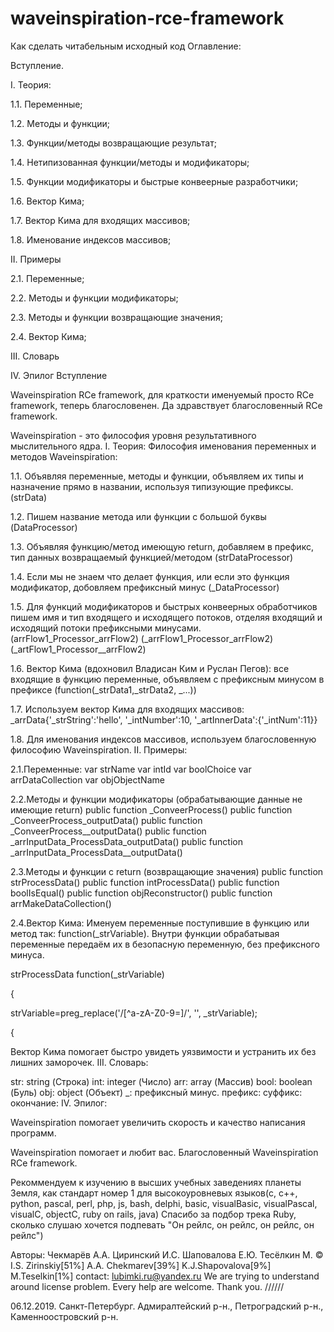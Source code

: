 # waveinspiration-rce-framework
Как сделать читабельным исходный код
Оглавление:

Вступление.

I. Теория:

1.1. Переменные;

1.2. Методы и функции;

1.3. Функции/методы возвращающие результат;

1.4. Нетипизованная функции/методы и модификаторы;

1.5. Функции модификаторы и быстрые конвеерные разработчики;

1.6. Вектор Кима;

1.7. Вектор Кима для входящих массивов;

1.8. Именование индексов массивов;

II. Примеры

2.1. Переменные;

2.2. Методы и функции модификаторы;

2.3. Методы и функции возвращающие значения;

2.4. Вектор Кима;

III. Словарь

IV. Эпилог
Вступление

Waveinspiration RCe framework, для краткости именуемый просто RCe framework, теперь благословенен. Да здравствует благословенный RCe framework.

Waveinspiration - это философия уровня результативного мыслительного ядра.
I. Теория: Философия именования переменных и методов Waveinspiration:

1.1. Объявляя переменные, методы и функции, объявляем их типы и назначение прямо в названии, используя типизующие префиксы. (strData)

1.2. Пишем название метода или функции с большой буквы (DataProcessor)

1.3. Объявляя функцию/метод имеющую return, добавляем в префикс, тип данных возвращаемый функцией/методом (strDataProcessor)

1.4. Если мы не знаем что делает функция, или если это функция модификатор, добовляем префиксный минус (_DataProcessor)

1.5. Для функций модификаторов и быстрых конвеерных обработчиков пишем имя и тип входящего и исходящего потоков, отделяя входящий и исходящий потоки префиксными минусами.
(arrFlow1_Processor_arrFlow2)
(_arrFlow1_Processor_arrFlow2)
(_artFlow1_Processor__arrFlow2)

1.6. Вектор Кима (вдохновил Владисан Ким и Руслан Пегов): все входящие в функцию переменные, объявляем с префиксным минусом в префиксе (function(_strData1,_strData2, _...))

1.7. Используем вектор Кима для входящих массивов: _arrData{'_strString':'hello', '_intNumber':10, '_artInnerData':{'_intNum':11}}

1.8. Для именования индексов массивов, используем благословенную философию Waveinspiration.
II. Примеры:

2.1.Переменные:
var strName
var intId
var boolChoice
var arrDataCollection
var objObjectName

2.2.Методы и функции модификаторы (обрабатывающие данные не имеющие return)
public function _ConveerProcess()
public function _ConveerProcess_outputData()
public function _ConveerProcess__outputData()
public function _arrInputData_ProcessData_outputData()
public function
_arrInputData_ProcessData__outputData()

2.3.Методы и функции с return (возвращающие значения)
public function strProcessData()
public function intProcessData()
public function boolIsEqual()
public function objReconstructor()
public function arrMakeDataCollection()

2.4.Вектор Кима:
Именуем переменные поступившие в функцию или метод так: function(_strVariable). Внутри функции обрабатывая переменные передаём их в безопасную переменную, без префиксного минуса.

strProcessData function(_strVariable)

{

strVariable=preg_replace('/[^a-zA-Z0-9\=]/', '', _strVariable);

{

Вектор Кима помогает быстро увидеть уязвимости и устранить их без лишних заморочек.
III. Словарь:

str: string (Строка)
int: integer (Число)
arr: array (Массив)
bool: boolean (Буль)
obj: object (Объект)
_: префиксный минус.
префикс:
суффикс:
окончание:
IV. Эпилог:

Waveinspiration помогает увеличить скорость и качество написания программ.

Waveinspiration помогает и любит вас. Благословенный Waveinspiration RCe framework.

Рекоммендуем к изучению в высших учебных заведениях планеты Земля, как стандарт номер 1 для высокоуровневых языков(с, с++, python, pascal, perl, php, js, bash, delphi, basic, visualBasic, visualPascal, visualC, objectC, ruby on rails, java)
Спасибо за подбор трека Ruby, сколько слушаю хочется подпевать "Он рейлс, он рейлс, он рейлс, он рейлс")

Авторы: Чекмарёв А.А. Циринский И.С. Шаповалова Е.Ю. Тесёлкин М.
© I.S. Zirinskiy[51%] A.A. Chekmarev[39%] K.J.Shapovalova[9%] M.Teselkin[1%] contact: lubimki.ru@yandex.ru 
We are trying to understand around license problem. Every help are welcome. Thank you. ///\///

06.12.2019. Санкт-Петербург. Адмиралтейский р-н., Петроградский р-н., Каменноостровский р-н.
